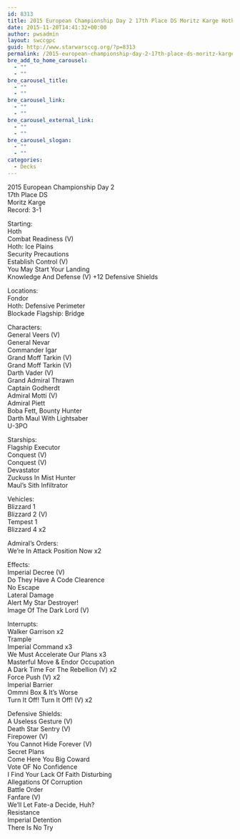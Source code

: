 ```yaml
---
id: 8313
title: 2015 European Championship Day 2 17th Place DS Moritz Karge Hoth CRv
date: 2015-11-20T14:41:32+00:00
author: pwsadmin
layout: swccgpc
guid: http://www.starwarsccg.org/?p=8313
permalink: /2015-european-championship-day-2-17th-place-ds-moritz-karge-hoth-crv/
bre_add_to_home_carousel:
  - ""
  - ""
bre_carousel_title:
  - ""
  - ""
bre_carousel_link:
  - ""
  - ""
bre_carousel_external_link:
  - ""
  - ""
bre_carousel_slogan:
  - ""
  - ""
categories:
  - Decks
---
```

2015 European Championship Day 2  
17th Place DS  
Moritz Karge  
Record: 3-1

Starting:  
Hoth  
Combat Readiness (V)  
Hoth: Ice Plains  
Security Precautions  
Establish Control (V)  
You May Start Your Landing  
Knowledge And Defense (V) +12 Defensive Shields

Locations:  
Fondor  
Hoth: Defensive Perimeter  
Blockade Flagship: Bridge

Characters:  
General Veers (V)  
General Nevar  
Commander Igar  
Grand Moff Tarkin (V)  
Grand Moff Tarkin (V)  
Darth Vader (V)  
Grand Admiral Thrawn  
Captain Godherdt  
Admiral Motti (V)  
Admiral Piett  
Boba Fett, Bounty Hunter  
Darth Maul With Lightsaber  
U-3PO

Starships:  
Flagship Executor  
Conquest (V)  
Conquest (V)  
Devastator  
Zuckuss In Mist Hunter  
Maul&#8217;s Sith Infiltrator

Vehicles:  
Blizzard 1  
Blizzard 2 (V)  
Tempest 1  
Blizzard 4 x2

Admiral&#8217;s Orders:  
We&#8217;re In Attack Position Now x2

Effects:  
Imperial Decree (V)  
Do They Have A Code Clearence  
No Escape  
Lateral Damage  
Alert My Star Destroyer!  
Image Of The Dark Lord (V)

Interrupts:  
Walker Garrison x2  
Trample  
Imperial Command x3  
We Must Accelerate Our Plans x3  
Masterful Move & Endor Occupation  
A Dark Time For The Rebellion (V) x2  
Force Push (V) x2  
Imperial Barrier  
Ommni Box & It&#8217;s Worse  
Turn It Off! Turn It Off! (V) x2

Defensive Shields:  
A Useless Gesture (V)  
Death Star Sentry (V)  
Firepower (V)  
You Cannot Hide Forever (V)  
Secret Plans  
Come Here You Big Coward  
Vote OF No Confidence  
I Find Your Lack Of Faith Disturbing  
Allegations Of Corruption  
Battle Order  
Fanfare (V)  
We&#8217;ll Let Fate-a Decide, Huh?  
Resistance  
Imperial Detention  
There Is No Try